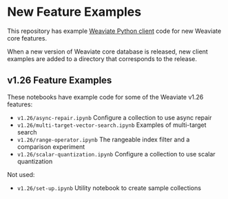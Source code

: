 # New Feature Examples

This repository has example [Weaviate Python client](https://weaviate.io/developers/weaviate/client-libraries/python) code for new Weaviate core features.

When a new version of Weaviate core database is released, new client examples are added to a directory that corresponds to the release.

## v1.26 Feature Examples

These notebooks have example code for some of the Weaviate v1.26 features:

- `v1.26/async-repair.ipynb` Configure a collection to use async repair
- `v1.26/multi-target-vector-search.ipynb` Examples of multi-target search
- `v1.26/range-operator.ipynb` The rangeable index filter and a comparison experiment
- `v1.26/scalar-quantization.ipynb` Configure a collection to use scalar quantization

Not used:
- `v1.26/set-up.ipynb` Utility notebook to create sample collections
